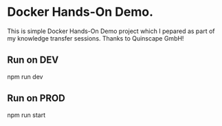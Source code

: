 # Docker Hands-On Demo.

This is simple Docker Hands-On Demo project which I pepared as part of my knowledge transfer sessions. Thanks to Quinscape GmbH! 

## Run on DEV
npm run dev

## Run on PROD
npm run start
